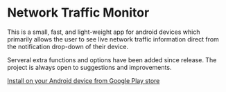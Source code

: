 # Network Traffic Monitor

This is a small, fast, and light-weight app for android devices which primarily allows the user to see live network traffic information direct from the notification drop-down of their device.

Serveral extra functions and options have been added since release. The project is always open to suggestions and improvements. 

[Install on your Android device from Google Play store](https://play.google.com/store/apps/details?id=com.whitfield.james.simplenetworkspeedmonitor)
